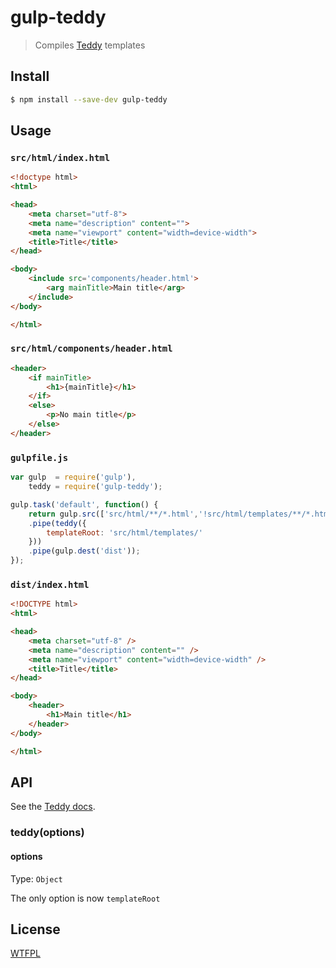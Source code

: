 # gulp-teddy

> Compiles [Teddy](https://github.com/kethinov/teddy) templates

## Install

```sh
$ npm install --save-dev gulp-teddy
```

## Usage

### `src/html/index.html`

```html
<!doctype html>
<html>

<head>
    <meta charset="utf-8">
    <meta name="description" content="">
    <meta name="viewport" content="width=device-width">
    <title>Title</title>
</head>

<body>
    <include src='components/header.html'>
        <arg mainTitle>Main title</arg>
    </include>
</body>

</html>
```

### `src/html/components/header.html`

```html
<header>
    <if mainTitle>
        <h1>{mainTitle}</h1>
    </if>
    <else>
        <p>No main title</p>
    </else>
</header>
```

### `gulpfile.js`

```js
var gulp  = require('gulp'),
    teddy = require('gulp-teddy');

gulp.task('default', function() {
    return gulp.src(['src/html/**/*.html','!src/html/templates/**/*.html'])
    .pipe(teddy({
        templateRoot: 'src/html/templates/'
    }))
    .pipe(gulp.dest('dist'));
});
```

### `dist/index.html`

```html
<!DOCTYPE html>
<html>

<head>
    <meta charset="utf-8" />
    <meta name="description" content="" />
    <meta name="viewport" content="width=device-width" />
    <title>Title</title>
</head>

<body>
    <header>
        <h1>Main title</h1>
    </header>
</body>

</html>
```

## API

See the [Teddy docs](https://github.com/kethinov/teddy#api-documentation).

### teddy(options)

#### options

Type: `Object`

The only option is now `templateRoot`

## License

[WTFPL](http://www.wtfpl.net)
